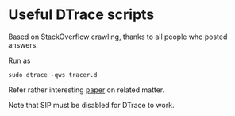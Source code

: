 # Useful DTrace scripts

Based on StackOverflow crawling, thanks to all people who posted
answers.

Run as
```console
sudo dtrace -qws tracer.d
```

Refer rather interesting [paper](https://papers.put.as/papers/macosx/2009/Debugging-Cocoa-with-DTrace.pdf) on related matter.

Note that SIP must be disabled for DTrace to work.